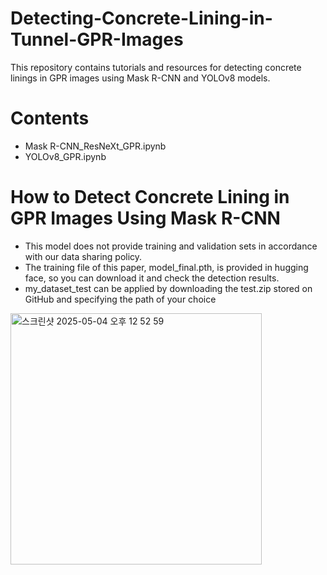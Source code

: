 # Detecting-Concrete-Lining-in-Tunnel-GPR-Images

This repository contains tutorials and resources for detecting concrete linings in GPR images using Mask R-CNN and YOLOv8 models.

# Contents

- Mask R-CNN_ResNeXt_GPR.ipynb
- YOLOv8_GPR.ipynb

# How to Detect Concrete Lining in GPR Images Using Mask R-CNN

- This model does not provide training and validation sets in accordance with our data sharing policy.
- The training file of this paper, model_final.pth, is provided in hugging face, so you can download it and check the detection results.
- my_dataset_test can be applied by downloading the test.zip stored on GitHub and specifying the path of your choice

<img width="402" alt="스크린샷 2025-05-04 오후 12 52 59" src="https://github.com/user-attachments/assets/bb47c979-6aee-4463-b87c-b7a555f406f5" />
